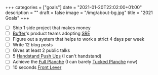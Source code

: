 +++
categories = ["goals"]
date = "2021-01-20T22:02:00+01:00"
description = ""
draft = false
image = "/img/about-bg.jpg"
title = "2021 Goals"
+++

- [ ] Ship 1 side project that makes money
- [ ] [Buffer](https://buffer.com)'s product teams adopting [SRE](https://sre.google/)
- [ ] Figure out a system that helps to work a strict 4 days per week
- [ ] Write 12 blog posts
- [ ] Gives at least 2 public talks
- [ ] 5 [Handstand Push Ups](https://www.youtube.com/watch?v=n2LuZBT1vr8) (I can't handstand)
- [ ] Achieve the [Full Planche](https://cdn.gmb.io/wp-content/uploads/2015/03/Junior-Planche.jpg) (I can barely [Tucked Planche](https://www.youtube.com/watch?v=xw31tXau_4Q) now)
- [ ] 10 seconds [Front Lever](https://www.pinterest.com/pin/202521314468940455/)
